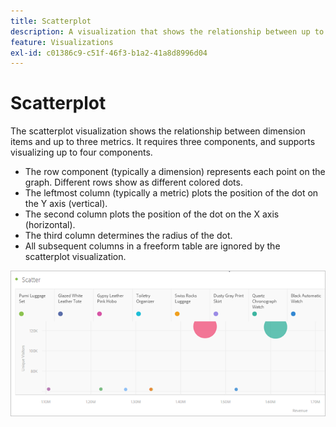 ```yaml
---
title: Scatterplot
description: A visualization that shows the relationship between up to three metrics.
feature: Visualizations
exl-id: c01386c9-c51f-46f3-b1a2-41a8d8996d04
---
```

# Scatterplot

The scatterplot visualization shows the relationship between dimension items and up to three metrics. It requires three components, and supports visualizing up to four components.

* The row component (typically a dimension) represents each point on the graph. Different rows show as different colored dots.
* The leftmost column (typically a metric) plots the position of the dot on the Y axis (vertical).
* The second column plots the position of the dot on the X axis (horizontal).
* The third column determines the radius of the dot.
* All subsequent columns in a freeform table are ignored by the scatterplot visualization.

![Scatterplot example showing multiple dimension items ](assets/scatter.png)

